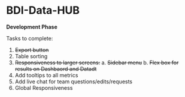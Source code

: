 # BDI-Data-HUB

<b>Development Phase</b>

Tasks to complete:
1. <strike>Export button</strike>
2. Table sorting
3. <strike>Responsiveness to larger screens:</strike>
  a. <strike>Sidebar menu</strike>
  b. <strike>Flex box for results on Dashbaord and Datadt</strike>
4. Add tooltips to all metrics
5. Add live chat for team questions/edits/requests
6. Global Responsiveness
